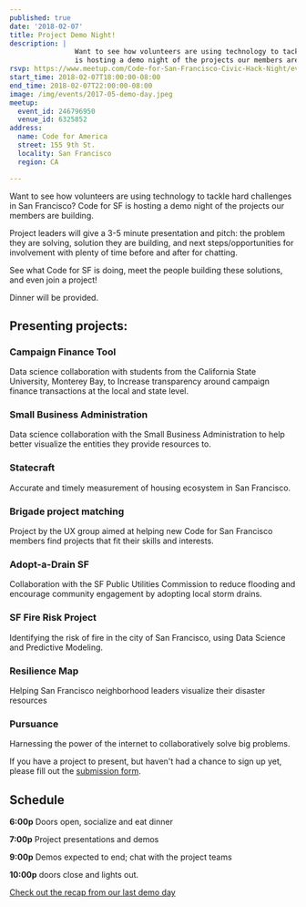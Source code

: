 ```yaml
---
published: true
date: '2018-02-07'
title: Project Demo Night!
description: |
                Want to see how volunteers are using technology to tackle hard challenges in San Francisco? Code for SF
                is hosting a demo night of the projects our members are building.
rsvp: https://www.meetup.com/Code-for-San-Francisco-Civic-Hack-Night/events/246796950/
start_time: 2018-02-07T18:00:00-08:00
end_time: 2018-02-07T22:00:00-08:00
image: /img/events/2017-05-demo-day.jpeg
meetup:
  event_id: 246796950
  venue_id: 6325852
address:
  name: Code for America
  street: 155 9th St.
  locality: San Francisco
  region: CA

---
```


Want to see how volunteers are using technology to tackle hard challenges in
San Francisco? Code for SF is hosting a demo night of the projects our members
are building.

Project leaders will give a 3-5 minute presentation and pitch: the problem they
are solving, solution they are building, and next steps/opportunities for
involvement with plenty of time before and after for chatting.

See what Code for SF is doing, meet the people building these solutions, and even join a project!

Dinner will be provided.

## Presenting projects:

### Campaign Finance Tool
Data science collaboration with students from the California State University,
Monterey Bay, to Increase transparency around campaign finance transactions at
the local and state level.

### Small Business Administration
Data science collaboration with the Small Business Administration to help
better visualize the entities they provide resources to.

### Statecraft
Accurate and timely measurement of housing ecosystem in San Francisco.

### Brigade project matching
Project by the UX group aimed at helping new Code for San Francisco members
find projects that fit their skills and interests.

### Adopt-a-Drain SF
Collaboration with the SF Public Utilities Commission to reduce flooding and
encourage community engagement by adopting local storm drains.

### SF Fire Risk Project
Identifying the risk of fire in the city of San Francisco, using Data Science
and Predictive Modeling.

### Resilience Map
Helping San Francisco neighborhood leaders visualize their disaster resources

### Pursuance
Harnessing the power of the internet to collaboratively solve big problems.

If you have a project to present, but haven't had a chance to sign up yet,
please fill out the [submission form](https://goo.gl/forms/NyebkTe0A9yCyP8j1).

## Schedule

**6:00p** Doors open, socialize and eat dinner

**7:00p** Project presentations and demos

**9:00p** Demos expected to end; chat with the project teams

**10:00p** doors close and lights out.

[Check out the recap from our last demo
day](http://codeforsanfrancisco.org/blog/post/Spring-2017-Project-Demo-Night)
